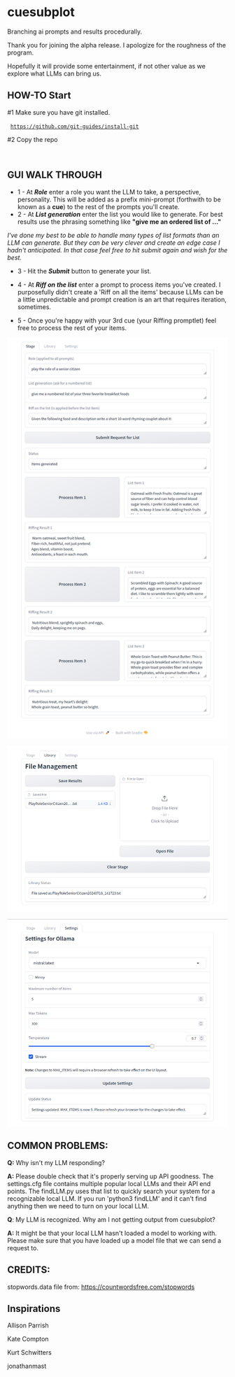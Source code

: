 # cuesubplot
Branching ai prompts and results procedurally.

Thank you for joining the alpha release. I apologize for the roughness of the program. 

Hopefully it will provide some entertainment, if not other value as we explore what LLMs can bring us. 

## HOW-TO Start

#1 Make sure you have git installed. 

<code> https://github.com/git-guides/install-git </code>

#2 Copy the repo

<code>  </code>

## GUI WALK THROUGH

* 1 - At ***Role*** enter a role you want the LLM to take, a perspective, personality. 
This will be added as a prefix mini-prompt (forthwith to be known as a **cue**) to the rest of the prompts you'll create. 
* 2 - At ***List generation*** enter the list you would like to generate. For best results use the phrasing something like
**"give me an ordered list of ..."**

*I've done my best to be able to handle many types of list formats than an LLM can generate. 
But they can be very clever and create an edge case I hadn't anticipated. In that case feel free to hit submit again and wish for the best.*

* 3 - Hit the ***Submit*** button to generate your list. 

* 4 - At ***Riff on the list*** enter a prompt to process items you've created. I purposefully didn't create a 'Riff on all the items' because LLMs can be a little unpredictable and prompt creation is an art that requires iteration, sometimes.

* 5 - Once you're happy with your 3rd cue (your Riffing promptlet) feel free to process the rest of your items.

![Tab 1, The Stage](/images/Stage_01.png "Tabe 1, The Stage")

![Tab 2, The Library](/images/Library_01.png "Tab 2, The Library")

![Tab 3, The Settings](/images/Settings_01.png "Tab 3, the Settings")


## COMMON PROBLEMS: 

**Q:** Why isn't my LLM responding? 

**A:** Please double check that it's properly serving up API goodness. 
The settings.cfg file contains multiple popular local LLMs and their API end points. 
The findLLM.py uses that list to quickly search your system for a recognizable local LLM.
If you run 'python3 findLLM' and it can't find anything then we need to turn on your local LLM.

**Q**: My LLM is recognized. Why am I not getting output from cuesubplot? 

**A:** It might be that your local LLM hasn't loaded a model to working with.
Please make sure that you have loaded up a model file that we can send a request to. 



## CREDITS: 

stopwords.data file from: 
https://countwordsfree.com/stopwords

## Inspirations

Allison Parrish 

Kate Compton

Kurt Schwitters

jonathanmast
